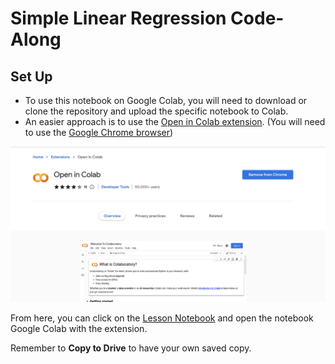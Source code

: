 # Simple Linear Regression Code-Along
## Set Up

- To use this notebook on Google Colab, you will need to download or clone the repository and upload the specific notebook to Colab.
- An easier approach is to use the [Open in Colab extension](https://chrome.google.com/webstore/detail/open-in-colab/iogfkhleblhcpcekbiedikdehleodpjo?hl=en). (You will need to use the [Google Chrome browser](https://www.google.com/chrome/))


![open in colab](https://github.com/bloominstituteoftechnology/ds_code_along_unit_1/blob/main/1.1_Exploratory_Data_Analysis/assets/open_in_colab_sn.png?raw=true)

From here, you can click on the [Lesson Notebook]() and open the notebook Google Colab with the extension.

Remember to **Copy to Drive** to have your own saved copy.
